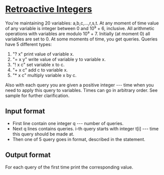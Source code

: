 # [Retroactive Integers][link]

You're maintaining 20 variables: a,b,c,...,r,s,t. At any moment of time value of any variable is integer between 0 and 10⁹ + 6, inclusive. All arithmetic operations with variables are modulo 10⁹ + 7. Initially (at moment 0) all variables are set to 0. At some moments of time, you get queries. Queries have 5 different types:

1. "? x" print value of variable x.
2. "= x y" write value of variable y to variable x.
3. "! x c" set variable x to c.
4. "+ x c" add c to variable x.
5. "\* x c" multiply variable x by c.

Also with each query you are given a positive integer --- time when you need to apply this query to variables. Times can go in arbitrary order. See sample for further clarification.

## Input format

- First line contain one integer q --- number of queries.
- Next q lines contains queries. i-th query starts with integer t[i] --- time this query should be made at.
- Then one of 5 query goes in format, described in the statement.

## Output format

For each query of the first time print the corresponding value.

[link]: https://www.hackerearth.com/practice/data-structures/advanced-data-structures/segment-trees/practice-problems/algorithm/retroactive-integers/
